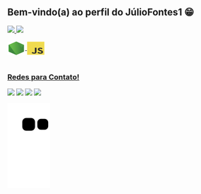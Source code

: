 ## Bem-vindo(a) ao perfil do JúlioFontes1 😁

 <div>
   <a href="https://github.com/JulioFontes1">
   <img height="180em" src="https://github-readme-stats.vercel.app/api?username=JulioFontes1&show_icons=true&theme=tokyonight&include_all_commits=true&count_private=true"/>
   <img height="180em" src="https://github-readme-stats.vercel.app/api/top-langs/?username=JulioFontes1&layout=compact&langs_count=6&theme=tokyonight"/>

</div>
<div style="display: inline_block"><br>
  <img align="center" alt="node" height="30" width="40" src="https://raw.githubusercontent.com/devicons/devicon/master/icons/nodejs/nodejs-original.svg">
  <img align="center" alt="JS" height="30" width="40" src="https://raw.githubusercontent.com/devicons/devicon/master/icons/javascript/javascript-original.svg">
</div>
 
 <br>
 
  ### Redes para Contato!
 
<div> 
  <a href="https://www.instagram.com/julio_fontes2006/" target="_blank"><img src="https://img.shields.io/badge/-Instagram-%23E4405F?style=for-the-badge&logo=instagram&logoColor=white" target="_blank"></a>
 <a href="" target="_blank"><img src="https://img.shields.io/badge/Discord-7289DA?style=for-the-badge&logo=discord&logoColor=white" target="_blank"></a> 
  <a href = "julio2006ofc@gmail.com"><img src="https://img.shields.io/badge/-Gmail-%23333?style=for-the-badge&logo=gmail&logoColor=white" target="_blank"></a>
  <a href="" target="_blank"><img src="https://img.shields.io/badge/-LinkedIn-%230077B5?style=for-the-badge&logo=linkedin&logoColor=white" target="_blank"></a> 
 
  ![Snake animation](https://github.com/JulioFontes1/JulioFontes1/blob/output/github-contribution-grid-snake.svg)

</div>
